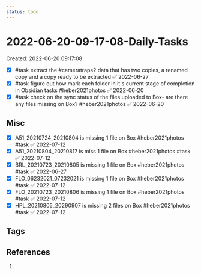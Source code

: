 ```yaml
---
status: todo
---
```

# 2022-06-20-09-17-08-Daily-Tasks
Created: 2022-06-20 09:17:08

- [x] #task extract the #cameratraps2 data that has two copies, a renamed copy and a copy ready to be extracted ✅ 2022-06-27
- [x] #task figure out how mark each folder in it's current stage of completion in Obsidian tasks #heber2021photos ✅ 2022-06-20
- [x] #task check on the sync status of the files uploaded to Box- are there any files missing on Box?  #heber2021photos ✅ 2022-06-20

## Misc
- [x] A51_20210724_20210804 is missing 1 file on Box #heber2021photos #task ✅ 2022-07-12
- [x] A51_20210804_20210817 is miss 1 file on Box #heber2021photos #task ✅ 2022-07-12
- [x] BRL_20210723_20210805 is missing 1 file on Box #heber2021photos #task ✅ 2022-06-27
- [x] FLO_06232021_07232021 is missing 1 file on Box #heber2021photos #task ✅ 2022-07-12
- [x] FLO_20210723_20210806 is missing 1 file on Box #heber2021photos #task ✅ 2022-07-12
- [x] HPL_20210805_20290907 is missing 2 files on Box #heber2021photos #task ✅ 2022-07-12

## Tags

## References
1. 
